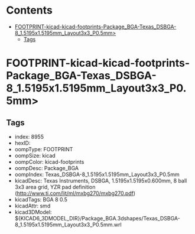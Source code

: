 



Contents
========

* [FOOTPRINT-kicad-kicad-footprints-Package_BGA-Texas_DSBGA-8_1.5195x1.5195mm_Layout3x3_P0.5mm>](#footprint-kicad-kicad-footprints-package_bga-texas_dsbga-8_15195x15195mm_layout3x3_p05mm)
	* [Tags](#tags)

# FOOTPRINT-kicad-kicad-footprints-Package_BGA-Texas_DSBGA-8_1.5195x1.5195mm_Layout3x3_P0.5mm>

## Tags

- index: 8955
- hexID: 
- oompType: FOOTPRINT
- oompSize: kicad
- oompColor: kicad-footprints
- oompDesc: Package_BGA
- oompIndex: Texas_DSBGA-8_1.5195x1.5195mm_Layout3x3_P0.5mm
- kicadDesc: Texas Instruments, DSBGA, 1.5195x1.5195x0.600mm, 8 ball 3x3 area grid, YZR pad definition (http://www.ti.com/lit/ml/mxbg270/mxbg270.pdf)
- kicadTags: BGA 8 0.5
- kicadAttr: smd
- kicad3DModel: ${KICAD6_3DMODEL_DIR}/Package_BGA.3dshapes/Texas_DSBGA-8_1.5195x1.5195mm_Layout3x3_P0.5mm.wrl
